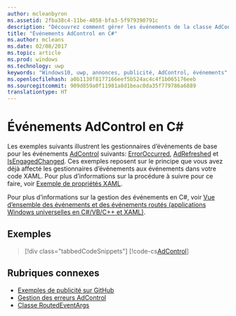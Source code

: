 ```yaml
---
author: mcleanbyron
ms.assetid: 2fba38c4-11be-4058-bfa3-5f979390791c
description: "Découvrez comment gérer les événements de la classe AdControl."
title: "Événements AdControl en C#"
ms.author: mcleans
ms.date: 02/08/2017
ms.topic: article
ms.prod: windows
ms.technology: uwp
keywords: "Windows10, uwp, annonces, publicité, AdControl, événements"
ms.openlocfilehash: a0b1130f8177166eef5b524ac4c4f1b065176eeb
ms.sourcegitcommit: 909d859a0f11981a8d1beac0da35f779786a6889
translationtype: HT
---
```

# <a name="adcontrol-events-in-c"></a>Événements AdControl en C\# #  


Les exemples suivants illustrent les gestionnaires d’événements de base pour les événements [AdControl](https://msdn.microsoft.com/library/windows/apps/microsoft.advertising.winrt.ui.adcontrol.aspx) suivants: [ErrorOccurred](https://msdn.microsoft.com/library/windows/apps/xaml/microsoft.advertising.winrt.ui.adcontrol.erroroccurred.aspx), [AdRefreshed](https://msdn.microsoft.com/library/windows/apps/xaml/microsoft.advertising.winrt.ui.adcontrol.adrefreshed.aspx) et [IsEngagedChanged](https://msdn.microsoft.com/library/windows/apps/xaml/microsoft.advertising.winrt.ui.adcontrol.isengagedchanged.aspx). Ces exemples reposent sur le principe que vous avez déjà affecté les gestionnaires d’événements aux événements dans votre code XAML. Pour plus d’informations sur la procédure à suivre pour ce faire, voir [Exemple de propriétés XAML](xaml-properties-example.md).

Pour plus d’informations sur la gestion des événements en C#, voir [Vue d’ensemble des événements et des événements routés (applications Windows universelles en C#/VB/C++ et XAML)](http://msdn.microsoft.com/library/windows/apps/hh758286).

## <a name="examples"></a>Exemples

> [!div class="tabbedCodeSnippets"]
[!code-cs[AdControl](./code/AdvertisingSamples/AdControlSamples/cs/MainPage.xaml.cs#EventHandlers)]

## <a name="related-topics"></a>Rubriques connexes

* [Exemples de publicité sur GitHub](http://aka.ms/githubads)
* [Gestion des erreurs AdControl](adcontrol-error-handling.md)
* [Classe RoutedEventArgs](http://msdn.microsoft.com/library/system.windows.routedeventargs.aspx)

 

 
